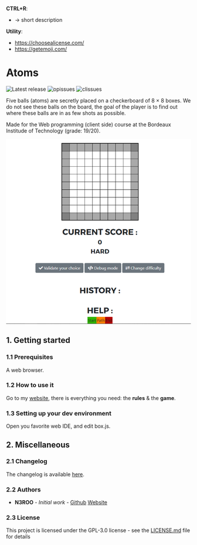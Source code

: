 **CTRL+R**:
- <short description> -\> short description

**Utility**:
- https://choosealicense.com/
- https://getemoji.com/

# Atoms
![Latest release](https://img.shields.io/github/release/N3ROO/Atoms.svg)
![opissues](https://img.shields.io/github/issues/N3ROO/Atoms.svg) 
![clissues](https://img.shields.io/github/issues-closed/N3ROO/Atoms.svg)

Five balls (atoms) are secretly placed on a checkerboard of 8 × 8 boxes. We do not see these balls on the board, the goal of the player is to find out where these balls are in as few shots as possible.

Made for the Web programming (client side) course at the Bordeaux Institude of Technology (grade: 19/20).

![screenshot](.github/screenshot.png)

## 1. Getting started
### 1.1 Prerequisites
A web browser.

### 1.2 How to use it
Go to my [website](https://n3roo.github.io/projects/atoms.html#content), there is everything you need: the **rules** & the **game**.

### 1.3 Setting up your dev environment
Open you favorite web IDE, and edit box.js.

## 2. Miscellaneous
### 2.1 Changelog
The changelog is available [here](CHANGELOG.md).

### 2.2 Authors
- **N3ROO** - *Initial work* - [Github](https://github.com/N3ROO) [Website](https://n3roo.github.io/)

### 2.3 License
This project is licensed under the GPL-3.0 license - see the [LICENSE.md](LICENSE.md) file for details